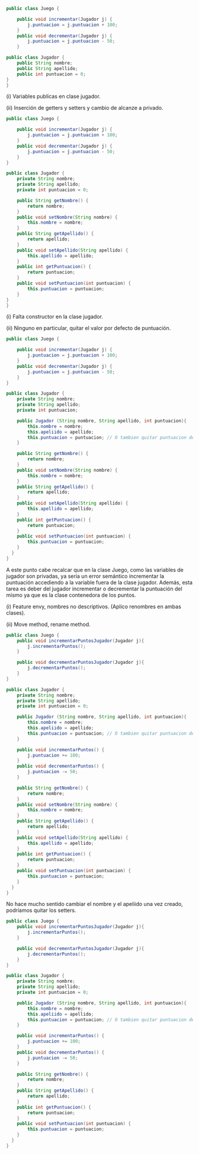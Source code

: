 ```java
public class Juego {

    public void incrementar(Jugador j) {
        j.puntuacion = j.puntuacion + 100;
    }
    public void decrementar(Jugador j) {
        j.puntuacion = j.puntuacion - 50;
    }

public class Jugador {
    public String nombre;
    public String apellido;
    public int puntuacion = 0;
}
}
```
(i) Variables publicas en clase jugador.

(ii) Inserción de getters y setters y cambio de alcanze a privado.

```java
public class Juego {

    public void incrementar(Jugador j) {
        j.puntuacion = j.puntuacion + 100;
    }
    public void decrementar(Jugador j) {
        j.puntuacion = j.puntuacion - 50;
    }
}

public class Jugador {
    private String nombre;
    private String apellido;
    private int puntuacion = 0;

  	public String getNombre() {
  		return nombre;
  	}
  	public void setNombre(String nombre) {
  		this.nombre = nombre;
  	}
  	public String getApellido() {
  		return apellido;
  	}
  	public void setApellido(String apellido) {
  		this.apellido = apellido;
  	}
  	public int getPuntuacion() {
  		return puntuacion;
  	}
  	public void setPuntuacion(int puntuacion) {
  		this.puntuacion = puntuacion;
  	}
}
}
```

(i) Falta constructor en la clase jugador.

(ii) Ninguno en particular, quitar el valor por defecto de puntuación.

```java
public class Juego {

    public void incrementar(Jugador j) {
        j.puntuacion = j.puntuacion + 100;
    }
    public void decrementar(Jugador j) {
        j.puntuacion = j.puntuacion - 50;
    }
}

public class Jugador {
    private String nombre;
    private String apellido;
    private int puntuacion;

    public Jugador (String nombre, String apellido, int puntuacion){
        this.nombre = nombre;
        this.apeliido = apellido;
        this.puntuacion = puntuacion; // O tambien quitar puntuacion del constructor y inicializarla dentro del mismo en 0.
    }

  	public String getNombre() {
  		return nombre;
  	}
  	public void setNombre(String nombre) {
  		this.nombre = nombre;
  	}
  	public String getApellido() {
  		return apellido;
  	}
  	public void setApellido(String apellido) {
  		this.apellido = apellido;
  	}
  	public int getPuntuacion() {
  		return puntuacion;
  	}
  	public void setPuntuacion(int puntuacion) {
  		this.puntuacion = puntuacion;
  	}
  }
}
```

A este punto cabe recalcar que en la clase Juego, como las variables de jugador son privadas, ya seria un error semántico incrementar la puntuación accediendo a la variable fuera de la clase jugador. Además, esta tarea es deber del jugador incrementar o decrementar
la puntuación del mismo ya que es la clase contenedora de los puntos.

(i) Feature envy, nombres no descriptivos. (Aplico renombres en ambas clases).

(ii) Move method, rename method.

```java
public class Juego {
    public void incrementarPuntosJugador(Jugador j){
        j.incrementarPuntos();
    }

    public void decrementarPuntosJugador(Jugador j){
        j.decrementarPuntos();
    }
}

public class Jugador {
    private String nombre;
    private String apellido;
    private int puntuacion = 0;

    public Jugador (String nombre, String apellido, int puntuacion){
        this.nombre = nombre;
        this.apeliido = apellido;
        this.puntuacion = puntuacion; // O tambien quitar puntuacion del constructor y inicializarla dentro del mismo en 0.
    }

    public void incrementarPuntos() {
        j.puntuacion += 100;
    }
    public void decrementarPuntos() {
        j.puntuacion -= 50;
    }

  	public String getNombre() {
  		return nombre;
  	}
  	public void setNombre(String nombre) {
  		this.nombre = nombre;
  	}
  	public String getApellido() {
  		return apellido;
  	}
  	public void setApellido(String apellido) {
  		this.apellido = apellido;
  	}
  	public int getPuntuacion() {
  		return puntuacion;
  	}
  	public void setPuntuacion(int puntuacion) {
  		this.puntuacion = puntuacion;
  	}
  }
}
```
No hace mucho sentido cambiar el nombre y el apeliido una vez creado, podríamos quitar los setters.


```java
public class Juego {
    public void incrementarPuntosJugador(Jugador j){
        j.incrementarPuntos();
    }

    public void decrementarPuntosJugador(Jugador j){
        j.decrementarPuntos();
    }
}

public class Jugador {
    private String nombre;
    private String apellido;
    private int puntuacion = 0;

    public Jugador (String nombre, String apellido, int puntuacion){
        this.nombre = nombre;
        this.apeliido = apellido;
        this.puntuacion = puntuacion; // O tambien quitar puntuacion del constructor y inicializarla dentro del mismo en 0.
    }

    public void incrementarPuntos() {
        j.puntuacion += 100;
    }
    public void decrementarPuntos() {
        j.puntuacion -= 50;
    }

  	public String getNombre() {
  		return nombre;
  	}
  	public String getApellido() {
  		return apellido;
  	}
  	public int getPuntuacion() {
  		return puntuacion;
  	}
  	public void setPuntuacion(int puntuacion) {
  		this.puntuacion = puntuacion;
  	}
  }
}
```
